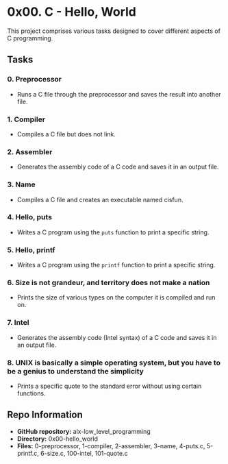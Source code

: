 # 0x00. C - Hello, World

This project comprises various tasks designed to cover different aspects of C programming.

## Tasks

### 0. Preprocessor
- Runs a C file through the preprocessor and saves the result into another file.

### 1. Compiler
- Compiles a C file but does not link.

### 2. Assembler
- Generates the assembly code of a C code and saves it in an output file.

### 3. Name
- Compiles a C file and creates an executable named cisfun.

### 4. Hello, puts
- Writes a C program using the `puts` function to print a specific string.

### 5. Hello, printf
- Writes a C program using the `printf` function to print a specific string.

### 6. Size is not grandeur, and territory does not make a nation
- Prints the size of various types on the computer it is compiled and run on.

### 7. Intel
- Generates the assembly code (Intel syntax) of a C code and saves it in an output file.

### 8. UNIX is basically a simple operating system, but you have to be a genius to understand the simplicity
- Prints a specific quote to the standard error without using certain functions.

## Repo Information

- **GitHub repository:** alx-low_level_programming
- **Directory:** 0x00-hello_world
- **Files:** 0-preprocessor, 1-compiler, 2-assembler, 3-name, 4-puts.c, 5-printf.c, 6-size.c, 100-intel, 101-quote.c

